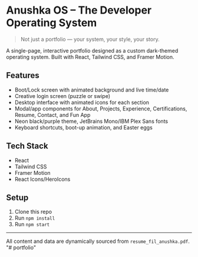 # Anushka OS – The Developer Operating System

> Not just a portfolio — your system, your style, your story.

A single-page, interactive portfolio designed as a custom dark-themed operating system. Built with React, Tailwind CSS, and Framer Motion.

## Features
- Boot/Lock screen with animated background and live time/date
- Creative login screen (puzzle or swipe)
- Desktop interface with animated icons for each section
- Modal/app components for About, Projects, Experience, Certifications, Resume, Contact, and Fun App
- Neon black/purple theme, JetBrains Mono/IBM Plex Sans fonts
- Keyboard shortcuts, boot-up animation, and Easter eggs

## Tech Stack
- React
- Tailwind CSS
- Framer Motion
- React Icons/HeroIcons

## Setup
1. Clone this repo
2. Run `npm install`
3. Run `npm start`

---

All content and data are dynamically sourced from `resume_fil_anushka.pdf`. "# portfolio" 
